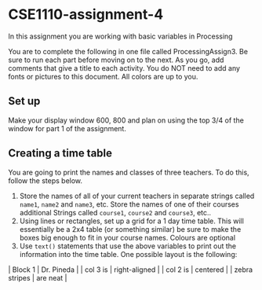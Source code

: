 # CSE1110-assignment-4
In this assignment you are working with basic variables in Processing

You are to complete the following in one  file called ProcessingAssign3.  Be sure to run each part before moving on to the next.  As you go, add comments that give a title to each activity. You do NOT need to add any fonts or pictures to this document.  All colors are up to you.

## Set up
Make your display window 600, 800 and plan on using the top  3/4 of the window for part 1 of the assignment.

## Creating a time table
You are going to print the names and classes of three teachers.  To do this, follow  the steps below.
1. Store the names of all of your current teachers in separate strings called ```name1```, ```name2``` and ```name3```, etc.  Store the names of one of their courses additional Strings called ```course1```, ```course2``` and ```course3```, etc..  
2. Using lines or rectangles, set up a grid for a 1 day time table. This will essentially be a 2x4 table (or something similar) be sure to make the boxes big enough to fit in your course names. Colours are optional
3. Use ```text()``` statements that use the above variables to print out the information into the time table. One possible layout is the following:

| Block 1        | Dr. Pineda           | 
| col 3 is      | right-aligned |
| col 2 is      | centered      | 
| zebra stripes | are neat      | 
